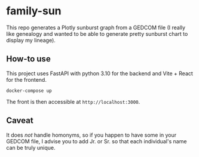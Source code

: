# family-sun
This repo generates a Plotly sunburst graph from a GEDCOM file (I really like genealogy and wanted to be able to generate pretty sunburst chart to display my lineage).

## How-to use
This project uses FastAPI with python 3.10 for the backend and Vite + React for the frontend.

```
docker-compose up
```
The front is then accessible at `http://localhost:3000`.

## Caveat
It does _not_ handle homonyms, so if you happen to have some in your GEDCOM file, I advise you to add Jr. or Sr. so that each individual's name can be truly unique.
